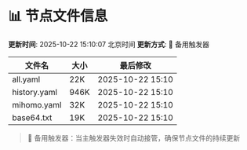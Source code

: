 # 📊 节点文件信息

**更新时间**: 2025-10-22 15:10:07 北京时间
**更新方式**: 🔄 备用触发器

| 文件名 | 大小 | 最后修改 |
|--------|------|----------|
| all.yaml | 22K | 2025-10-22 15:10 |
| history.yaml | 946K | 2025-10-22 15:10 |
| mihomo.yaml | 32K | 2025-10-22 15:10 |
| base64.txt | 19K | 2025-10-22 15:10 |

> 🔄 备用触发器：当主触发器失效时自动接管，确保节点文件的持续更新
